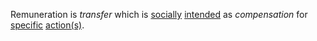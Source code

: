 Remuneration is *transfer* which is [socially](https://github.com/gcassel/Modular-Organization-Terminology/blob/master/terms/social.md) [intended](https://github.com/gcassel/Modular-Organization-Terminology/blob/master/terms/intended.md) as *compensation* for [specific](https://github.com/gcassel/Modular-Organization-Terminology/blob/master/terms/specific.md) [action(s)](https://github.com/gcassel/Modular-Organization-Terminology/blob/master/terms/action.md).
